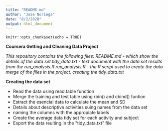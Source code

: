 ```yaml
---
title: "README.md"
author: "Jose Noriega"
date: "8/2/2020"
output: html_document
---
```


```{r setup, include=FALSE}
knitr::opts_chunk$set(echo = TRUE)
```

**Coursera Getting and Cleaning Data Project**

*This repository contains the following files:*
*README.md - which show the details of the data set*
*tidy_data.txt - text document with the data set results from the run_analysis.R*
*run_analysis.R - the R script used to create the data merge of the files in the project, creating the tidy_data.txt* 

**Creating the data set**

- Read the data using read.table function
- Merge the training and test table using rbin() and cbind() funtion
- Estract the esencial data to calculate the mean and SD
- Details about descriptive activities suing names from the data set
- naming the columns with the appropiate labels 
- Create the average data tidy set for each activity and subject
- Export the data reulting in the "tidy_data.txt" file 

